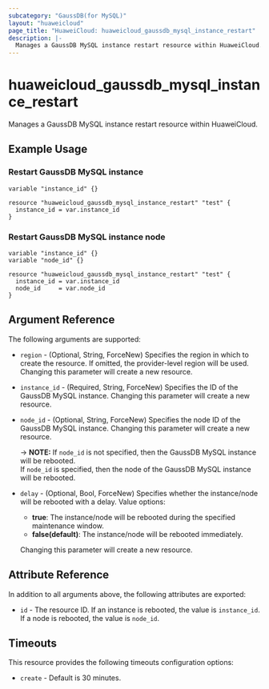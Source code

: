 ```yaml
---
subcategory: "GaussDB(for MySQL)"
layout: "huaweicloud"
page_title: "HuaweiCloud: huaweicloud_gaussdb_mysql_instance_restart"
description: |-
  Manages a GaussDB MySQL instance restart resource within HuaweiCloud.
---
```


# huaweicloud_gaussdb_mysql_instance_restart

Manages a GaussDB MySQL instance restart resource within HuaweiCloud.

## Example Usage

### Restart GaussDB MySQL instance

```hcl
variable "instance_id" {}

resource "huaweicloud_gaussdb_mysql_instance_restart" "test" {
  instance_id = var.instance_id
}
```

### Restart GaussDB MySQL instance node

```hcl
variable "instance_id" {}
variable "node_id" {}

resource "huaweicloud_gaussdb_mysql_instance_restart" "test" {
  instance_id = var.instance_id
  node_id     = var.node_id
}
```

## Argument Reference

The following arguments are supported:

* `region` - (Optional, String, ForceNew) Specifies the region in which to create the resource.
  If omitted, the provider-level region will be used. Changing this parameter will create a new resource.

* `instance_id` - (Required, String, ForceNew) Specifies the ID of the GaussDB MySQL instance. Changing this parameter
  will create a new resource.

* `node_id` - (Optional, String, ForceNew) Specifies the node ID of the GaussDB MySQL instance. Changing this parameter
  will create a new resource.

  -> **NOTE:** If `node_id` is not specified, then the GaussDB MySQL instance will be rebooted.
    <br/> If `node_id` is specified, then the node of the GaussDB MySQL instance will be rebooted.

* `delay` - (Optional, Bool, ForceNew) Specifies whether the instance/node will be rebooted with a delay. Value options:
  + **true**: The instance/node will be rebooted during the specified maintenance window.
  + **false(default)**: The instance/node will be rebooted immediately.

  Changing this parameter will create a new resource.

## Attribute Reference

In addition to all arguments above, the following attributes are exported:

* `id` - The resource ID. If an instance is rebooted, the value is `instance_id`. If a node is rebooted, the value is `node_id`.

## Timeouts

This resource provides the following timeouts configuration options:

* `create` - Default is 30 minutes.
